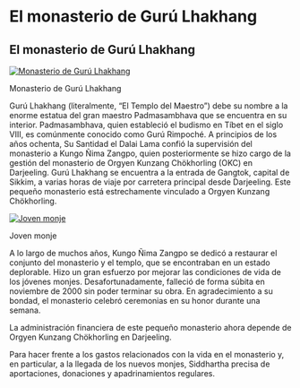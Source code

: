 ﻿#  El monasterio de Gurú Lhakhang 

##  El monasterio de Gurú Lhakhang 

[ ![Monasterio de Gurú Lhakhang](/images/img_lhakhang_monastere-150x150.jpg) ](/images/img_lhakhang_monastere.jpg)

Monasterio de Gurú Lhakhang 

Gurú Lhakhang (literalmente, “El Templo del Maestro”) debe su nombre a la enorme estatua del gran maestro Padmasambhava que se encuentra en su interior. Padmasambhava, quien estableció el budismo en Tíbet en el siglo VIII, es comúnmente conocido como Gurú Rimpoché. A principios de los años ochenta, Su Santidad el Dalai Lama confió la supervisión del monasterio a Kungo Ñima Zangpo, quien posteriormente se hizo cargo de la gestión del monasterio de Orgyen Kunzang Chökhorling (OKC) en Darjeeling. Gurú Lhakhang se encuentra a la entrada de Gangtok, capital de Sikkim, a varias horas de viaje por carretera principal desde Darjeeling. Este pequeño monasterio está estrechamente vinculado a Orgyen Kunzang Chökhorling. 

[ ![Joven monje](/images/img_lhakhang_moine_sml.jpg) ](/images/img_lhakhang_moine.jpg)

Joven monje 

A lo largo de muchos años, Kungo Ñima Zangpo se dedicó a restaurar el conjunto del monasterio y el templo, que se encontraban en un estado deplorable. Hizo un gran esfuerzo por mejorar las condiciones de vida de los jóvenes monjes. Desafortunadamente, falleció de forma súbita en noviembre de 2000 sin poder terminar su obra. En agradecimiento a su bondad, el monasterio celebró ceremonias en su honor durante una semana. 

La administración financiera de este pequeño monasterio ahora depende de Orgyen Kunzang Chökhorling en Darjeeling. 

Para hacer frente a los gastos relacionados con la vida en el monasterio y, en particular, a la llegada de los nuevos monjes, Siddhartha precisa de aportaciones, donaciones y apadrinamientos regulares. 
